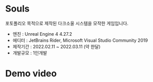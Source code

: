 # Souls
포토폴리오 목적으로 제작된 다크소울 시스템을 모작한 게임입니다.

+ 엔진 : Unreal Engine 4 4.27.2
+ 에디터 : JetBrains Rider, Microsoft Visual Studio Community 2019
+ 제작기간 : 2022.02.11 ~ 2022.03.11 (약 한달)
+ 개발규모 : 1인개발
# Demo video
